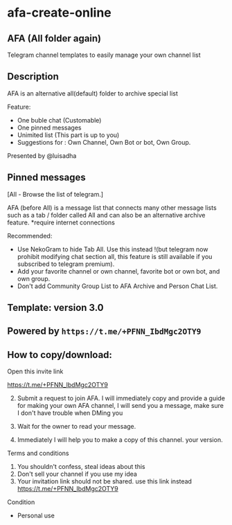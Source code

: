# afa-create-online
## AFA (All folder again)

Telegram channel templates to easily manage your own channel list

## Description 

AFA is an alternative all(default) folder to archive special list

Feature:
- One buble chat (Customable)
- One pinned messages
- Unimited list (This part is up to you)
- Suggestions for : Own Channel, Own Bot or bot, Own Group.

Presented by @luisadha


## Pinned messages
[All - Browse the list of telegram.]

AFA (before All) is a message list that connects many other message lists such as a tab / folder called All and can also be an alternative archive feature.
*require internet connections

Recommended:
- Use NekoGram to hide Tab All. Use this instead !(but telegram now prohibit modifying chat section all, this feature is still available if you subscribed to telegram premium).
- Add your favorite channel or own channel, favorite bot or own bot, and own group.
- Don't add Community Group List to AFA Archive and Person Chat List.

## Template: version 3.0

Powered by ```https://t.me/+PFNN_IbdMgc2OTY9```
--------------------------------------------------



## How to copy/download:

Open this invite link

https://t.me/+PFNN_IbdMgc2OTY9

2. Submit a request to join AFA. I will immediately copy and provide a guide for making your own AFA channel, I will send you a message,
make sure I don't have trouble when DMing you

3. Wait for the owner to read your message.

4. Immediately I will help you to make a copy of this channel. your version.

Terms and conditions 
1. You shouldn't confess, steal ideas about this
2. Don't sell your channel if you use my idea
3. Your invitation link should not be shared. use this link instead 
https://t.me/+PFNN_IbdMgc2OTY9


Condition
* Personal use

